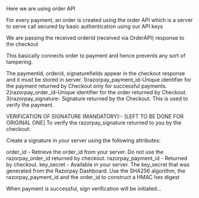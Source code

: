 Here we are using order API 

For every payment, an order is created using the order API which is a server to serve call secured by basic authentication using our API keys

We are passing the received orderId (received via OrderAPI) response to the checkout

This basically connects order to payment and hence prevents any sort of tampering.

The paymentid, orderid, signaturefields appear in the checkout response and it must be stored in server.
1)razorpay_payment_id-Unique identifier for the payment returned by Checkout only for successful payments.
2)razorpay_order_id-Unique identifier for the order returned by Checkout.
3)razorpay_signature- Signature returned by the Checkout. This is used to verify the payment.


VERIFICATION OF SIGNATURE  (MANDATORY):-
[LEFT TO BE DONE FOR ORIGINAL ONE]
To verify the razorpay_signature returned to you by the checkout:

Create a signature in your server using the following attributes:

order_id - Retrieve the order_id from your server. Do not use the razorpay_order_id returned by checkout.
razorpay_payment_id - Returned by checkout.
key_secret - Available in your server.
The key_secret that was generated from the Razorpay Dashboard.
Use the SHA256 algorithm, the razorpay_payment_id and the order_id to construct a HMAC hex digest

When payment is successful, sign verification will be initiated...
